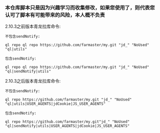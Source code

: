 ### 本仓库脚本只是因为兴趣学习而收集修改，如果您使用了，则代表您认可了脚本有可能带来的风险，本人概不负责                                       

2.10.3之前版本青龙拉库命令:

	不包含sendNotify:

	ql repo ql repo https://github.com/farmaster/my.git "jd_" "NoUsed" "ql|utils"

	包含sendNotify:

	ql repo ql repo https://github.com/farmaster/my.git "jd_" "NoUsed" "ql|sendNotify|utils"


2.10.3之后版本青龙拉库命令:

	不包含sendNotify:

	ql repo https://github.com/farmaster/my.git "jd_" "NoUsed" "ql|utils|USER_AGENTS|jdCookie|JS_USER_AGENTS"

	包含sendNotify:

	ql repo https://github.com/farmaster/my.git"jd_" "NoUsed" "ql|sendNotify|utils|USER_AGENTS|jdCookie|JS_USER_AGENTS"
	
